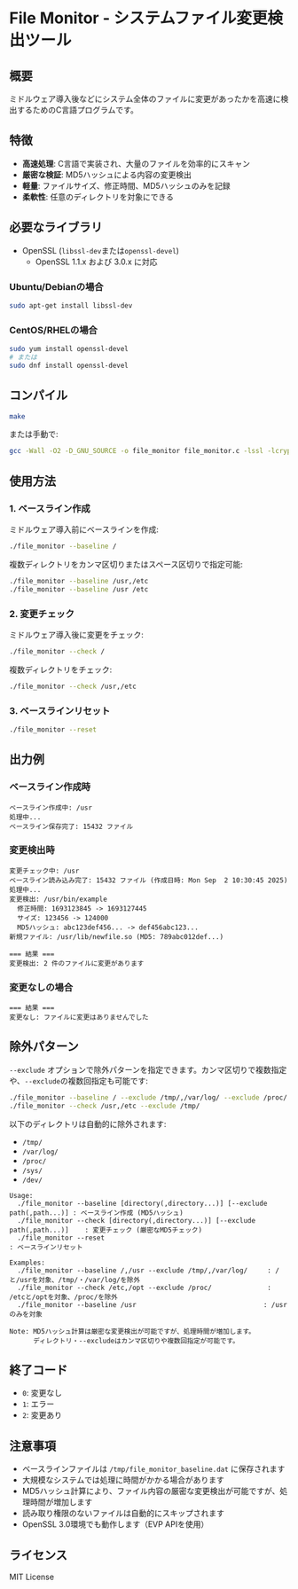 # File Monitor - システムファイル変更検出ツール

## 概要

ミドルウェア導入後などにシステム全体のファイルに変更があったかを高速に検出するためのC言語プログラムです。

## 特徴

- **高速処理**: C言語で実装され、大量のファイルを効率的にスキャン
- **厳密な検証**: MD5ハッシュによる内容の変更検出
- **軽量**: ファイルサイズ、修正時間、MD5ハッシュのみを記録
- **柔軟性**: 任意のディレクトリを対象にできる

## 必要なライブラリ

- OpenSSL (`libssl-dev`または`openssl-devel`)
  - OpenSSL 1.1.x および 3.0.x に対応

### Ubuntu/Debianの場合
```bash
sudo apt-get install libssl-dev
```

### CentOS/RHELの場合
```bash
sudo yum install openssl-devel
# または
sudo dnf install openssl-devel
```

## コンパイル

```bash
make
```

または手動で:
```bash
gcc -Wall -O2 -D_GNU_SOURCE -o file_monitor file_monitor.c -lssl -lcrypto
```

## 使用方法

### 1. ベースライン作成
ミドルウェア導入前にベースラインを作成:
```bash
./file_monitor --baseline /
```

複数ディレクトリをカンマ区切りまたはスペース区切りで指定可能:
```bash
./file_monitor --baseline /usr,/etc
./file_monitor --baseline /usr /etc
```

### 2. 変更チェック
ミドルウェア導入後に変更をチェック:
```bash
./file_monitor --check /
```

複数ディレクトリをチェック:
```bash
./file_monitor --check /usr,/etc
```

### 3. ベースラインリセット
```bash
./file_monitor --reset
```

## 出力例

### ベースライン作成時
```
ベースライン作成中: /usr
処理中...
ベースライン保存完了: 15432 ファイル
```

### 変更検出時
```
変更チェック中: /usr
ベースライン読み込み完了: 15432 ファイル (作成日時: Mon Sep  2 10:30:45 2025)
処理中...
変更検出: /usr/bin/example
  修正時間: 1693123845 -> 1693127445
  サイズ: 123456 -> 124000
  MD5ハッシュ: abc123def456... -> def456abc123...
新規ファイル: /usr/lib/newfile.so (MD5: 789abc012def...)

=== 結果 ===
変更検出: 2 件のファイルに変更があります
```

### 変更なしの場合
```
=== 結果 ===
変更なし: ファイルに変更はありませんでした
```

## 除外パターン
`--exclude` オプションで除外パターンを指定できます。カンマ区切りで複数指定や、`--exclude`の複数回指定も可能です:

```bash
./file_monitor --baseline / --exclude /tmp/,/var/log/ --exclude /proc/
./file_monitor --check /usr,/etc --exclude /tmp/
```

以下のディレクトリは自動的に除外されます:
- `/tmp/`
- `/var/log/`
- `/proc/`
- `/sys/`
- `/dev/`

```
Usage:
  ./file_monitor --baseline [directory(,directory...)] [--exclude path(,path...)] : ベースライン作成 (MD5ハッシュ)
  ./file_monitor --check [directory(,directory...)] [--exclude path(,path...)]    : 変更チェック (厳密なMD5チェック)
  ./file_monitor --reset                                                        : ベースラインリセット

Examples:
  ./file_monitor --baseline /,/usr --exclude /tmp/,/var/log/     : /と/usrを対象、/tmp/・/var/log/を除外
  ./file_monitor --check /etc,/opt --exclude /proc/              : /etcと/optを対象、/proc/を除外
  ./file_monitor --baseline /usr                                : /usrのみを対象

Note: MD5ハッシュ計算は厳密な変更検出が可能ですが、処理時間が増加します。
      ディレクトリ・--excludeはカンマ区切りや複数回指定が可能です。
```

## 終了コード

- `0`: 変更なし
- `1`: エラー
- `2`: 変更あり

## 注意事項

- ベースラインファイルは `/tmp/file_monitor_baseline.dat` に保存されます
- 大規模なシステムでは処理に時間がかかる場合があります
- MD5ハッシュ計算により、ファイル内容の厳密な変更検出が可能ですが、処理時間が増加します
- 読み取り権限のないファイルは自動的にスキップされます
- OpenSSL 3.0環境でも動作します（EVP APIを使用）

## ライセンス

MIT License
